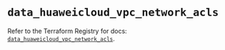 # `data_huaweicloud_vpc_network_acls`

Refer to the Terraform Registry for docs: [`data_huaweicloud_vpc_network_acls`](https://registry.terraform.io/providers/huaweicloud/huaweicloud/1.71.1/docs/data-sources/vpc_network_acls).
